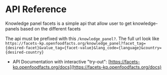 # API Reference

Knowledge panel facets is a simple api that allow user to get knowledge-panels based on the different facets

The api must be prefixed with this `/knowledge_panel?`.
The full url look like 
` https://facets-kp.openfoodfacts.org/knowledge_panel?facet_tag={desired-facet}&value_tag={facet-value}&lang_code={language}&country={desired-country}`

- API Documentation with interactive "try-out": [https://facets-kp.openfoodfacts.org/docs](https://facets-kp.openfoodfacts.org/docs)
